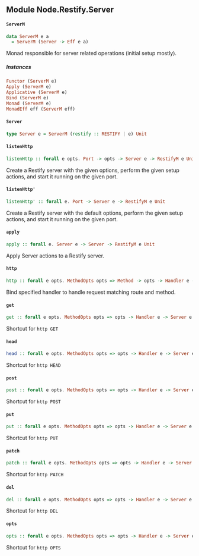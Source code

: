 ## Module Node.Restify.Server

#### `ServerM`

``` purescript
data ServerM e a
  = ServerM (Server -> Eff e a)
```

Monad responsible for server related operations (initial setup mostly).

##### Instances
``` purescript
Functor (ServerM e)
Apply (ServerM e)
Applicative (ServerM e)
Bind (ServerM e)
Monad (ServerM e)
MonadEff eff (ServerM eff)
```

#### `Server`

``` purescript
type Server e = ServerM (restify :: RESTIFY | e) Unit
```

#### `listenHttp`

``` purescript
listenHttp :: forall e opts. Port -> opts -> Server e -> RestifyM e Unit
```

Create a Restify server with the given options, perform the given setup actions,
and start it running on the given port.

#### `listenHttp'`

``` purescript
listenHttp' :: forall e. Port -> Server e -> RestifyM e Unit
```

Create a Restify server with the default options, perform the given setup actions,
and start it running on the given port.

#### `apply`

``` purescript
apply :: forall e. Server e -> Server -> RestifyM e Unit
```

Apply Server actions to a Restify server.

#### `http`

``` purescript
http :: forall e opts. MethodOpts opts => Method -> opts -> Handler e -> Server e
```

Bind specified handler to handle request matching route and method.

#### `get`

``` purescript
get :: forall e opts. MethodOpts opts => opts -> Handler e -> Server e
```

Shortcut for `http GET`

#### `head`

``` purescript
head :: forall e opts. MethodOpts opts => opts -> Handler e -> Server e
```

Shortcut for `http HEAD`

#### `post`

``` purescript
post :: forall e opts. MethodOpts opts => opts -> Handler e -> Server e
```

Shortcut for `http POST`

#### `put`

``` purescript
put :: forall e opts. MethodOpts opts => opts -> Handler e -> Server e
```

Shortcut for `http PUT`

#### `patch`

``` purescript
patch :: forall e opts. MethodOpts opts => opts -> Handler e -> Server e
```

Shortcut for `http PATCH`

#### `del`

``` purescript
del :: forall e opts. MethodOpts opts => opts -> Handler e -> Server e
```

Shortcut for `http DEL`

#### `opts`

``` purescript
opts :: forall e opts. MethodOpts opts => opts -> Handler e -> Server e
```

Shortcut for `http OPTS`


